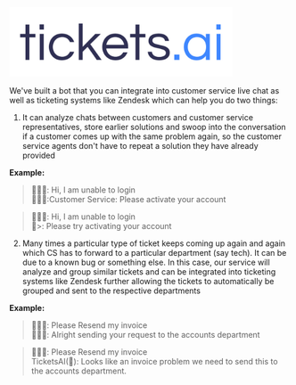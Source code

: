
<img src = "tickets.jpg" width = 400>

We've built a bot that you can integrate into customer service live chat as well as ticketing systems like Zendesk which can help you do two things:

1. It can analyze chats between customers and customer service representatives, store earlier solutions and swoop into the conversation
if a customer comes up with the same problem again, so the customer service agents don't have to repeat a solution they have already provided

**Example:**

>🙍🏻‍♂️: Hi, I am unable to login
</br>👩🏻‍💼:Customer Service: Please activate your account

>🙍🏻‍♂️: Hi, I am unable to login
</br>🤖>: Please try activating your account

2. Many times a particular type of ticket keeps coming up again and again which CS has to forward to a particular department (say tech). It can be due to a
known bug or something else. In this case, our service will analyze and group similar tickets and can be integrated into ticketing systems like Zendesk
further allowing the tickets to automatically be grouped and sent to the respective departments

**Example:**

>🙍🏻‍♂️: Please Resend my invoice
</br>👩🏻‍💼: Alright sending your request to the accounts department

>🙍🏻‍♂️: Please Resend my invoice
</br>TicketsAI(🤖): Looks like an invoice problem we need to send this to the accounts department.
